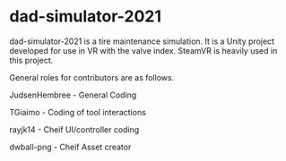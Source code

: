 # dad-simulator-2021

dad-simulator-2021 is a tire maintenance simulation. It is a Unity project developed for use in VR with the valve index. SteamVR is heavily used in this project. 

General roles for contributors are as follows. 

JudsenHembree - General Coding

TGiaimo - Coding of tool interactions

rayjk14 - Cheif UI/controller coding

dwball-png - Cheif Asset creator
